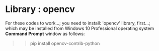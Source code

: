 # Library : opencv 

For these codes to work...; you need to install: 'opencv' library, first...;  
which may be installed from Windows 10 Professional operating system **Command Prompt** window as follows:

>> pip install opencv-contrib-python  

